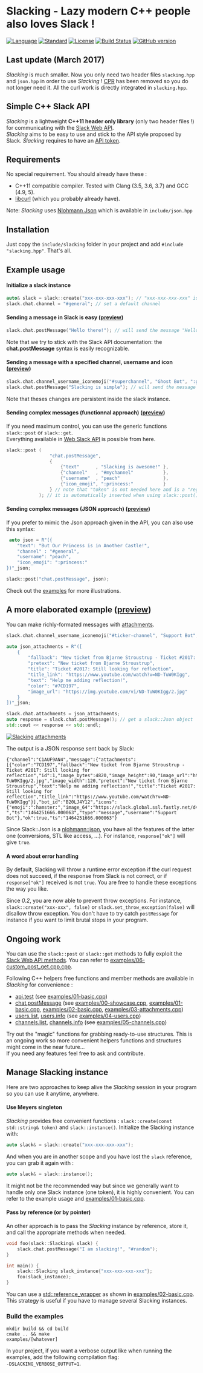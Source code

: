 Slacking - Lazy modern C++ people also loves Slack !
====================================================

[![Language](https://img.shields.io/badge/language-C++-blue.svg)](https://isocpp.org/)  [![Standard](https://img.shields.io/badge/c%2B%2B-11-blue.svg)](https://en.wikipedia.org/wiki/C%2B%2B#Standardization) [![License](https://img.shields.io/github/license/mashape/apistatus.svg)](https://opensource.org/licenses/MIT) [![Build Status](https://travis-ci.org/coin-au-carre/slacking.svg?branch=master)](https://travis-ci.org/coin-au-carre/slacking) [![GitHub version](https://badge.fury.io/gh/coin-au-carre%2Fslacking.svg)](https://github.com/coin-au-carre/slacking/releases)

Last update (March 2017) 
------------------------

*Slacking* is much smaller. Now you only need two header files `slacking.hpp` and `json.hpp` in order to use *Slacking* ! [CPR](https://github.com/whoshuu/cpr) has been removed so you do not longer need it. All the curl work is directly integrated in `slacking.hpp`.


Simple C++ Slack API
--------------------

*Slacking* is a lightweight **C++11 header only library** (only two header files !) for communicating with the [Slack Web API](https://api.slack.com/web).  
*Slacking* aims to be easy to use and stick to the API style proposed by Slack. *Slacking* requires to have an [API token](https://api.slack.com/docs/oauth-test-tokens).


Requirements
------------

No special requirement. You should already have these :

+ C++11 compatible compiler. Tested with Clang (3.5, 3.6, 3.7) and GCC (4.9, 5).
+ [libcurl](https://curl.haxx.se/libcurl/) (which you probably already have).

Note: *Slacking*  uses [Nlohmann Json](https://github.com/nlohmann/json) which is available in `include/json.hpp`


Installation
------------

Just copy the `include/slacking` folder in your project and add `#include "slacking.hpp"`. That's all.  


Example usage
-------------

#### Initialize a slack instance
```c++
auto& slack = slack::create("xxx-xxx-xxx-xxx"); // "xxx-xxx-xxx-xxx" is your Slack API token
slack.chat.channel = "#general"; // set a default channel
```

#### Sending a message in Slack is easy ([preview](https://goo.gl/GC9w3p))

```c++
slack.chat.postMessage("Hello there!"); // will send the message "Hello there!" in the channel #general with the registered token
```
Note that we try to stick with the Slack API documentation: the __chat.postMessage__ syntax is easily recognizable.

#### Sending a message with a specified channel, username and icon ([preview](https://goo.gl/1UhzpM))

```c++
slack.chat.channel_username_iconemoji("#superchannel", "Ghost Bot", ":ghost:");
slack.chat.postMessage("Slacking is simple"); // will send the message "Hello there!" in the channel #general with the registered token
```
Note that theses changes are persistent inside the slack instance. 

#### Sending complex messages (functionnal approach) ([preview](https://goo.gl/GLrlT2))

If you need maximum control, you can use the generic functions `slack::post` or `slack::get`.  
Everything available in [Web Slack API](https://api.slack.com/methods) is possible from here.
```c++
slack::post (   
                "chat.postMessage",
                {
                    {"text"      , "Slacking is awesome!" },
                    {"channel"   , "#mychannel"           },
                    {"username"  , "peach"                },
                    {"icon_emoji", ":princess:"           }
                } // note that "token" is not needed here and is a "registered" parameter
            ); // it is automatically inserted when using slack::post()
```


#### Sending complex messages (JSON approach) ([preview](https://goo.gl/GLrlT2))

If you prefer to mimic the Json approach given in the API, you can also use this syntax: 
```c++
 auto json = R"({
    "text": "But Our Princess is in Another Castle!",
    "channel" : "#general",
    "username": "peach",
    "icon_emoji": ":princess:"
})"_json;

slack::post("chat.postMessage", json);
```

Check out the [examples](examples/) for more illustrations.  


A more elaborated example ([preview](https://goo.gl/syHOka))
-------------------------

You can make richly-formated messages with [attachments](https://api.slack.com/docs/attachments).

```c++
slack.chat.channel_username_iconemoji("#ticker-channel", "Support Bot", ":hamster:");

auto json_attachments = R"([
    {
        "fallback": "New ticket from Bjarne Stroustrup - Ticket #2017: Still looking for reflection",
        "pretext": "New ticket from Bjarne Stroustrup",
        "title": "Ticket #2017: Still looking for reflection",
        "title_link": "https://www.youtube.com/watch?v=ND-TuW0KIgg",
        "text": "Help me adding reflection!",
        "color": "#7CD197",
        "image_url": "https://img.youtube.com/vi/ND-TuW0KIgg/2.jpg"
    }
])"_json;

slack.chat.attachments = json_attachments;
auto response = slack.chat.postMessage(); // get a slack::Json object
std::cout << response << std::endl;
```

[![Slacking attachments](doc/showcase_attachments.png?raw=true "Slacking attachments")](https://www.youtube.com/watch?v=ND-TuW0KIgg)

The output is a JSON response sent back by Slack:
```
{"channel":"C1AUF9AN4","message":{"attachments":[{"color":"7CD197","fallback":"New ticket from Bjarne Stroustrup - Ticket #2017: Still looking for reflection","id":1,"image_bytes":4820,"image_height":90,"image_url":"https://img.youtube.com/vi/ND-TuW0KIgg/2.jpg","image_width":120,"pretext":"New ticket from Bjarne Stroustrup","text":"Help me adding reflection!","title":"Ticket #2017: Still looking for reflection","title_link":"https://www.youtube.com/watch?v=ND-TuW0KIgg"}],"bot_id":"B20LJ4Y12","icons":{"emoji":":hamster:","image_64":"https://slack.global.ssl.fastly.net/d4bf/img/emoji_2015_2/apple/1f439.png"},"subtype":"bot_message","text":" ","ts":"1464251666.000063","type":"message","username":"Support Bot"},"ok":true,"ts":"1464251666.000063"}
```

Since Slack::Json is a [nlohmann::json](https://github.com/nlohmann/json), you have all the features of the latter one (conversions, STL like access, ...). For instance, `response["ok"]` will give `true`.


#### A word about error handling

By default, Slacking will throw a runtime error exception if the curl request does not succeed, if the response from Slack is not correct, or if `response["ok"]` received is not `true`. You are free to handle these exceptions the way you like.

Since *0.2*, you are now able to prevent throw exceptions. For instance, `slack::create("xxx-xxx", false)` or `slack.set_throw_exception(false)` will disallow throw exception. You don't have to try catch `postMessage` for instance if you want to limit brutal stops in your program. 


Ongoing work
------------

You can use the `slack::post` or `slack::get` methods to fully exploit the [Slack Web API methods](https://api.slack.com/methods). You can refer to [examples/06-custom_post_get.cpp.cpp](examples/06-custom_post_get.cpp).

Following C++ helpers free functions and member methods are available in *Slacking* for convenience :

+ [api.test](https://api.slack.com/methods/api.test) (see [examples/01-basic.cpp](examples/01-basic.cpp))
+ [chat.postMessage](https://api.slack.com/methods/chat.postMessage) (see [examples/00-showcase.cpp](examples/00-showcase.cpp), [examples/01-basic.cpp](examples/01-basic.cpp), [examples/02-basic.cpp](examples/02-basic.cpp), [examples/03-attachments.cpp](examples/03-attachments.cpp))
+ [users.list](https://api.slack.com/methods/users.list), [users.info](https://api.slack.com/methods/users.info) (see [examples/04-users.cpp](examples/04-users.cpp))
+ [channels.list](https://api.slack.com/methods/users.list), [channels.info](https://api.slack.com/methods/channels.info) (see [examples/05-channels.cpp](examples/05-channels.cpp))

Try out the "magic" functions for grabbing ready-to-use structures.
This is an ongoing work so more convenient helpers functions and structures might come in the near future...  
If you need any features feel free to ask and contribute.


Manage Slacking instance
------------------------

Here are two approaches to keep alive the *Slacking* session in your program so you can use it anytime, anywhere.

#### Use Meyers singleton

*Slacking* provides free convenient functions : `slack::create(const std::string& token)` and `slack::instance()`.
Initialize the Slacking instance with:
```c++
auto slack& = slack::create("xxx-xxx-xxx-xxx");
```
And when you are in another scope and you have lost the `slack` reference, you can grab it again with :  
```c++
auto slack& = slack::instance();
```
It might not be the recommended way but since we generally want to handle only one Slack instance (one token), it is highly convenient. You can refer to the example usage and  [examples/01-basic.cpp](examples/01-basic.cpp).

#### Pass by reference (or by pointer)

An other approach is to pass the *Slacking* instance by reference, store it, and call the appropriate methods when needed.

```c++
void foo(slack::Slacking& slack) {
    slack.chat.postMessage("I am slacking!", "#random");
}

int main() {
    slack::Slacking slack_instance{"xxx-xxx-xxx-xxx"};
    foo(slack_instance);
}
```

You can use a [std::reference_wrapper](http://en.cppreference.com/w/cpp/utility/functional/reference_wrapper) as shown in [examples/02-basic.cpp](examples/02-basic.cpp). This strategy is useful if you have to manage several Slacking instances.

### Build the examples

```
mkdir build && cd build
cmake .. && make
examples/[whatever]
```

In your project, if you want a verbose output like when running the examples, add the following compilation flag:  
`-DSLACKING_VERBOSE_OUTPUT=1`.
